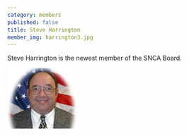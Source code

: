```yaml
---
category: members
published: false
title: Steve Harrington
member_img: harrington3.jpg
---
```


Steve Harrington is the newest member of the SNCA Board.

![harrington3.jpg](/public/images/harrington3.jpg)